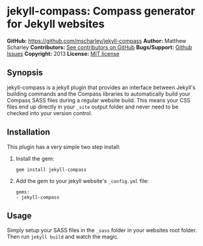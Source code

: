 jekyll-compass: Compass generator for Jekyll websites
=====================================================

**GitHub:** https://github.com/mscharley/jekyll-compass
**Author:** Matthew Scharley
**Contributors:** [See contributors on GitHub][gh-contrib]
**Bugs/Support:** [Github Issues][gh-issues]
**Copyright:** 2013
**License:** [MIT license][license]

Synopsis
--------

jekyll-compass is a jekyll plugin that provides an interface between Jekyll's building commands and the Compass
libraries to automatically build your Compass SASS files during a regular website build. This means your CSS files
end up directly in your `_site` output folder and never need to be checked into your version control.

Installation
------------

This plugin has a very simple two step install:

1.  Install the gem:

        gem install jekyll-compass

2.  Add the gem to your jekyll website's `_config.yml` file:

        gems:
        - jekyll-compass

Usage
-----

Simply setup your SASS files in the `_sass` folder in your websites root folder. Then run `jekyll build` and watch the
magic.

  [license]: https://raw.github.com/mscharley/jekyll-compass/master/LICENSE
  [gh-contrib]: https://github.com/mscharley/jekyll-compass/graphs/contributors
  [gh-issues]: https://github.com/mscharley/jekyll-compass/issues
